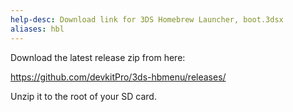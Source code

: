 ```yaml
---
help-desc: Download link for 3DS Homebrew Launcher, boot.3dsx
aliases: hbl
---
```


Download the latest release zip from here:

https://github.com/devkitPro/3ds-hbmenu/releases/

Unzip it to the root of your SD card.
